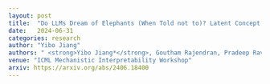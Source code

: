 ```yaml
---
layout: post
title:  "Do LLMs Dream of Elephants (When Told not to)? Latent Concept Association and Associative Memory in Transformers"
date:   2024-06-31
categories: research
author: "Yibo Jiang"
authors: " <strong>Yibo Jiang*</strong>, Goutham Rajendran, Pradeep Ravikumar, Bryon Aragam"
venue: "ICML Mechanistic Interpretability Workshop"
arxiv: https://arxiv.org/abs/2406.18400
---
```

